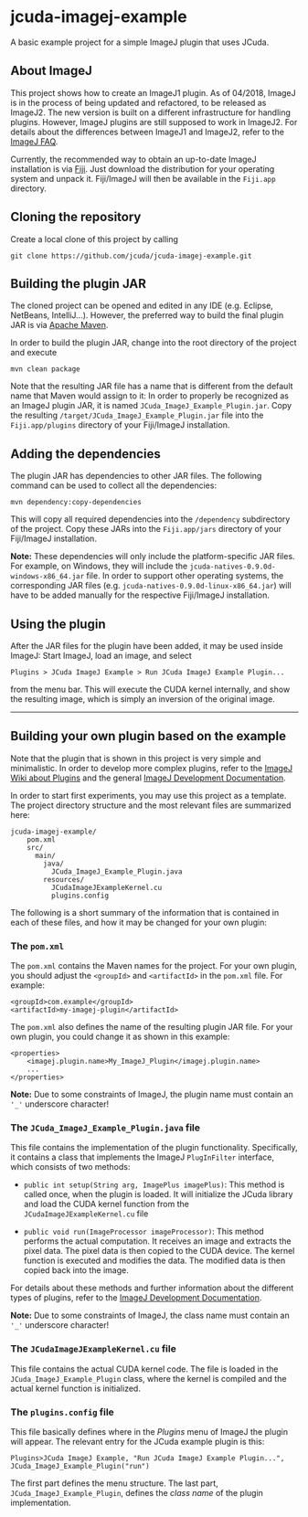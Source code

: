 # jcuda-imagej-example

A basic example project for a simple ImageJ plugin that uses JCuda.

## About ImageJ

This project shows how to create an ImageJ1 plugin. As of 04/2018, ImageJ is 
in the process of being updated and refactored, to be released as ImageJ2. 
The new version is built on a different infrastructure for handling plugins. 
However, ImageJ plugins are still supposed to work in ImageJ2. For details 
about the differences between ImageJ1 and ImageJ2, refer to the
[ImageJ FAQ](https://imagej.net/Frequently_Asked_Questions).

Currently, the recommended way to obtain an up-to-date ImageJ installation
is via [Fiji](http://imagej.net/Fiji). Just download the distribution for
your operating system and unpack it. Fiji/ImageJ will then be available
in the `Fiji.app` directory.


## Cloning the repository

Create a local clone of this project by calling

    git clone https://github.com/jcuda/jcuda-imagej-example.git
    

## Building the plugin JAR

The cloned project can be opened and edited in any IDE (e.g. Eclipse, 
NetBeans, IntelliJ...). However, the preferred way to build the final 
plugin JAR is via [Apache Maven](https://maven.apache.org/).

In order to build the plugin JAR, change into the root directory of the 
project and execute

    mvn clean package
    
Note that the resulting JAR file has a name that is different from the 
default name that Maven would assign to it: In order to properly be recognized 
as an ImageJ plugin JAR, it is named `JCuda_ImageJ_Example_Plugin.jar`.
Copy the resulting `/target/JCuda_ImageJ_Example_Plugin.jar` file into 
the `Fiji.app/plugins` directory of your Fiji/ImageJ installation.


## Adding the dependencies

The plugin JAR has dependencies to other JAR files. The following command 
can be used to collect all the dependencies: 

    mvn dependency:copy-dependencies 

This will copy all required dependencies into the `/dependency` subdirectory
of the project. Copy these JARs into the `Fiji.app/jars` directory of your 
Fiji/ImageJ installation.

**Note:** These dependencies will only include the platform-specific JAR files.
For example, on Windows, they will include the 
`jcuda-natives-0.9.0d-windows-x86_64.jar` file. 
In order to support other operating systems, the corresponding JAR files
(e.g. `jcuda-natives-0.9.0d-linux-x86_64.jar`) will have to be added 
manually for the respective Fiji/ImageJ installation.


## Using the plugin

After the JAR files for the plugin have been added, it may be used inside 
ImageJ: Start ImageJ, load an image, and select 

    Plugins > JCuda ImageJ Example > Run JCuda ImageJ Example Plugin...
    
from the menu bar. This will execute the CUDA kernel internally, and show
the resulting image, which is simply an inversion of the original image.

---

## Building your own plugin based on the example

Note that the plugin that is shown in this project is very simple and
minimalistic. In order to develop more complex plugins, refer to the
[ImageJ Wiki about Plugins](https://imagej.net/Plugins) and the general
[ImageJ Development Documentation](https://imagej.net/Development).

In order to start first experiments, you may use this project as a 
template. The project directory structure and the most relevant files 
are summarized here:

    jcuda-imagej-example/
        pom.xml
        src/
          main/
            java/
              JCuda_ImageJ_Example_Plugin.java
            resources/
              JCudaImageJExampleKernel.cu
              plugins.config


The following is a short summary of the information that is contained in 
each of these files, and how it may be changed for your own plugin:

### The `pom.xml`

The `pom.xml` contains the Maven names for the project. For your own
plugin, you should adjust the `<groupId>` and `<artifactId>` in the 
`pom.xml` file. For example:
   
    <groupId>com.example</groupId>
    <artifactId>my-imagej-plugin</artifactId>
   
The `pom.xml` also defines the name of the resulting plugin JAR file.
For your own plugin, you could change it as shown in this example:
     
    <properties>
        <imagej.plugin.name>My_ImageJ_Plugin</imagej.plugin.name>
        ...
    </properties>
    
**Note:** Due to some constraints of ImageJ, the plugin name must contain 
an `'_'` underscore character!
        

### The `JCuda_ImageJ_Example_Plugin.java` file

This file contains the implementation of the plugin functionality. 
Specifically, it contains a class that implements the ImageJ `PlugInFilter`
interface, which consists of two methods:

- `public int setup(String arg, ImagePlus imagePlus)`:
  This method is called once, when the plugin is loaded. It will initialize
  the JCuda library and load the CUDA kernel function from the 
  `JCudaImageJExampleKernel.cu` file
   
- `public void run(ImageProcessor imageProcessor)`: 
  This method performs the actual computation. It receives an image and 
  extracts the pixel data. The pixel data is then copied to the CUDA device.
  The kernel function is executed and modifies the data. The modified data
  is then copied back into the image.

For details about these methods and further information about the different
types of plugins, refer to the 
[ImageJ Development Documentation](https://imagej.net/Development). 

**Note:** Due to some constraints of ImageJ, the class name must contain an `'_'` underscore character!

### The `JCudaImageJExampleKernel.cu` file

This file contains the actual CUDA kernel code. The file is loaded in the
`JCuda_ImageJ_Example_Plugin` class, where the kernel is compiled and
the actual kernel function is initialized.


### The `plugins.config` file

This file basically defines where in the *Plugins* menu of ImageJ the 
plugin will appear. The relevant entry for the JCuda example plugin is this:

    Plugins>JCuda ImageJ Example, "Run JCuda ImageJ Example Plugin...", JCuda_ImageJ_Example_Plugin("run")
    
The first part defines the menu structure. The last part, `JCuda_ImageJ_Example_Plugin`,
defines the *class name* of the plugin implementation.

 

    

